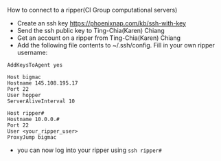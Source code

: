 How to connect to a ripper(CI Group computational servers)

- Create an ssh key https://phoenixnap.com/kb/ssh-with-key
- Send the ssh public key to Ting-Chia(Karen) Chiang
- Get an account on a ripper from Ting-Chia(Karen) Chiang
- Add the following file contents to ~/.ssh/config. Fill in your own ripper username:
```
AddKeysToAgent yes

Host bigmac
Hostname 145.108.195.17
Port 22
User hopper
ServerAliveInterval 10

Host ripper#
Hostname 10.0.0.#
Port 22
User <your_ripper_user>
ProxyJump bigmac

```

- you can now log into your ripper using `ssh ripper#`
